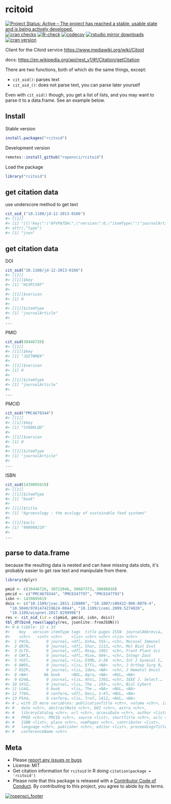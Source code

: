 rcitoid
=========

[![Project Status: Active – The project has reached a stable, usable state and is being actively developed.](https://www.repostatus.org/badges/latest/active.svg)](https://www.repostatus.org/#active)
[![cran checks](https://cranchecks.info/badges/worst/rcitoid)](https://cranchecks.info/pkgs/rcitoid)
[![R-check](https://github.com/ropensci/rcitoid/workflows/R-check/badge.svg)](https://github.com/ropensci/rcitoid/actions?query=workflow%3AR-check)
[![codecov](https://codecov.io/gh/ropensci/rcitoid/branch/master/graph/badge.svg)](https://codecov.io/gh/ropensci/rcitoid)
[![rstudio mirror downloads](https://cranlogs.r-pkg.org/badges/rcitoid)](https://github.com/r-hub/cranlogs.app)
[![cran version](https://www.r-pkg.org/badges/version/rcitoid)](https://cran.r-project.org/package=rcitoid)




Client for the Citoid service https://www.mediawiki.org/wiki/Citoid

docs: https://en.wikipedia.org/api/rest_v1/#!/Citation/getCitation

There are two functions, both of which do the same things, except:

- `cit_oid()`: parses text
- `cit_oid_()`: does not parse text, you can parse later yourself

Even with `cit_oid()` though, you get a list of lists, and you may
want to parse it to a data.frame. See an example below.

## Install

Stable version


```r
install.packages("rcitoid")
```

Development version


```r
remotes::install_github("ropensci/rcitoid")
```

Load the package



```r
library("rcitoid")
```

## get citation data

use underscore method to get text


```r
cit_oid_("10.1108/jd-12-2013-0166")
#> [[1]]
#> [1] "[{\"key\":\"6FVPATDA\",\"version\":0,\"itemType\":\"journalArticle\",\"tags\":[],\"publicationTitle\":\"Journal of Documentation\",\"journalAbbreviation\":\"Journal of Documentation\",\"volume\":\"71\",\"issue\":\"2\",\"language\":\"en\",\"ISSN\":[\"0022-0418\"],\"date\":\"2015-03-09\",\"pages\":\"253–277\",\"DOI\":\"10.1108/JD-12-2013-0166\",\"url\":\"https://www.emerald.com/insight/content/doi/10.1108/JD-12-2013-0166/full/html\",\"title\":\"Setting our bibliographic references free: towards open citation data\",\"libraryCatalog\":\"DOI.org (Crossref)\",\"accessDate\":\"2020-11-26\",\"shortTitle\":\"Setting our bibliographic references free\",\"author\":[[\"Silvio\",\"Peroni\"],[\"Alexander\",\"Dutton\"],[\"Tanya\",\"Gray\"],[\"David\",\"Shotton\"]],\"source\":[\"Zotero\"]}]"
#> attr(,"type")
#> [1] "json"
```

## get citation data

DOI


```r
cit_oid("10.1108/jd-12-2013-0166")
#> [[1]]
#> [[1]]$key
#> [1] "HCXFCV8F"
#> 
#> [[1]]$version
#> [1] 0
#> 
#> [[1]]$itemType
#> [1] "journalArticle"
#> 
...
```

PMID


```r
cit_oid(30446726)
#> [[1]]
#> [[1]]$key
#> [1] "JDITNMEK"
#> 
#> [[1]]$version
#> [1] 0
#> 
#> [[1]]$itemType
#> [1] "journalArticle"
#> 
...
```

PMCID


```r
cit_oid("PMC4679344")
#> [[1]]
#> [[1]]$key
#> [1] "SY68KLQD"
#> 
#> [[1]]$version
#> [1] 0
#> 
#> [[1]]$itemType
#> [1] "journalArticle"
#> 
...
```

ISBN


```r
cit_oid(1439895619)
#> [[1]]
#> [[1]]$itemType
#> [1] "book"
#> 
#> [[1]]$title
#> [1] "Agroecology : the ecology of sustainable food systems"
#> 
#> [[1]]$oclc
#> [1] "908080219"
#> 
...
```

## parse to data.frame

because the resulting data is nested and can have missing data slots,
it's probably easier to get raw text and manipulate from there.


```r
library(dplyr)

pmid <- c(30446726, 30722046, 30687373, 30688010)
pmcid <- c("PMC4679344", "PMC6347797", "PMC6347793")
isbn <- 1439895619
dois <- c("10.1109/jsac.2011.110806", "10.1007/s00422-006-0078-4",
  "10.5040/9781474219624-0044", "10.1109/icemi.2009.5274826",
  "10.1109/wispnet.2017.8299996")
res <- cit_oid_(id = c(pmid, pmcid, isbn, dois))
tbl_df(bind_rows(lapply(res, jsonlite::fromJSON)))
#> # A tibble: 13 x 33
#>    key   version itemType tags  title pages ISSN  journalAbbrevia…
#>    <chr>   <int> <chr>    <lis> <chr> <chr> <lis> <chr>           
#>  1 P4CD…       0 journal… <df[… Enha… 555–… <chr… Mucosal Immunol 
#>  2 QR7H…       0 journal… <df[… Shar… 1113… <chr… Mol Biol Evol   
#>  3 SLTV…       0 journal… <df[… Resp… 1981  <chr… Front Plant Sci 
#>  4 CWF3…       0 journal… <df[… Mixe… 604–… <chr… Integr Zool     
#>  5 YG5T…       0 journal… <lis… ESMO… 2–30  <chr… Int J Gynecol C…
#>  6 6W95…       0 journal… <lis… Effi… <NA>  <chr… J Orthop Surg R…
#>  7 R3ZP…       0 journal… <lis… Iden… <NA>  <chr… J Hematol Oncol 
#>  8 <NA>       NA book     <NUL… Agro… <NA>  <NUL… <NA>            
#>  9 G24A…       0 journal… <lis… Anti… 1392… <chr… IEEE J. Select.…
#> 10 SXSZ…       0 journal… <lis… The … 193–… <chr… Biol Cybern     
#> 11 LG4G…       0 book     <lis… The … <NA>  <NUL… <NA>            
#> 12 778X…       0 confere… <df[… Desi… 1–47… <NUL… <NA>            
#> 13 P5X4…       0 confere… <lis… Traf… 1412… <NUL… <NA>            
#> # … with 25 more variables: publicationTitle <chr>, volume <chr>, issue <chr>,
#> #   date <chr>, abstractNote <chr>, DOI <chr>, extra <chr>,
#> #   libraryCatalog <chr>, url <chr>, accessDate <chr>, author <list>,
#> #   PMID <chr>, PMCID <chr>, source <list>, shortTitle <chr>, oclc <chr>,
#> #   ISBN <list>, place <chr>, numPages <chr>, contributor <list>,
#> #   language <chr>, publisher <chr>, editor <list>, proceedingsTitle <chr>,
#> #   conferenceName <chr>
```

## Meta

* Please [report any issues or bugs](https://github.com/ropensci/rcitoid/issues)
* License: MIT
* Get citation information for `rcitoid` in R doing `citation(package = 'rcitoid')`
* Please note that this package is released with a [Contributor Code of Conduct](https://ropensci.org/code-of-conduct/). By contributing to this project, you agree to abide by its terms.

[![ropensci_footer](https://ropensci.org/public_images/github_footer.png)](https://ropensci.org)

